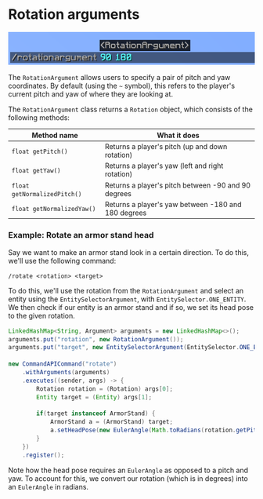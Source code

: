 # Rotation arguments

![](./images/arguments/rotation.png)

The `RotationArgument` allows users to specify a pair of pitch and yaw coordinates. By default (using the `~` symbol), this refers to the player's current pitch and yaw of where they are looking at.

The `RotationArgument` class returns a `Rotation` object, which consists of the following methods:

| Method name                  | What it does                                        |
| ---------------------------- | --------------------------------------------------- |
| `float getPitch()`           | Returns a player's pitch (up and down rotation)     |
| `float getYaw()`             | Returns a player's yaw (left and right rotation)    |
| `float getNormalizedPitch()` | Returns a player's pitch between -90 and 90 degrees |
| `float getNormalizedYaw()`   | Returns a player's yaw between -180 and 180 degrees |

<div class="example">

### Example: Rotate an armor stand head

Say we want to make an armor stand look in a certain direction. To do this, we'll use the following command:

```
/rotate <rotation> <target>
```

To do this, we'll use the rotation from the `RotationArgument` and select an entity using the `EntitySelectorArgument`, with `EntitySelector.ONE_ENTITY`. We then check if our entity is an armor stand and if so, we set its head pose to the given rotation.

```java
LinkedHashMap<String, Argument> arguments = new LinkedHashMap<>();
arguments.put("rotation", new RotationArgument());
arguments.put("target", new EntitySelectorArgument(EntitySelector.ONE_ENTITY));

new CommandAPICommand("rotate")
    .withArguments(arguments)
    .executes((sender, args) -> {
        Rotation rotation = (Rotation) args[0];
        Entity target = (Entity) args[1];

        if(target instanceof ArmorStand) {
            ArmorStand a = (ArmorStand) target;
            a.setHeadPose(new EulerAngle(Math.toRadians(rotation.getPitch()), Math.toRadians(rotation.getYaw() - 90), 0));
        }
    })
    .register();
```

Note how the head pose requires an `EulerAngle` as opposed to a pitch and yaw. To account for this, we convert our rotation (which is in degrees) into an `EulerAngle` in radians.

</div>